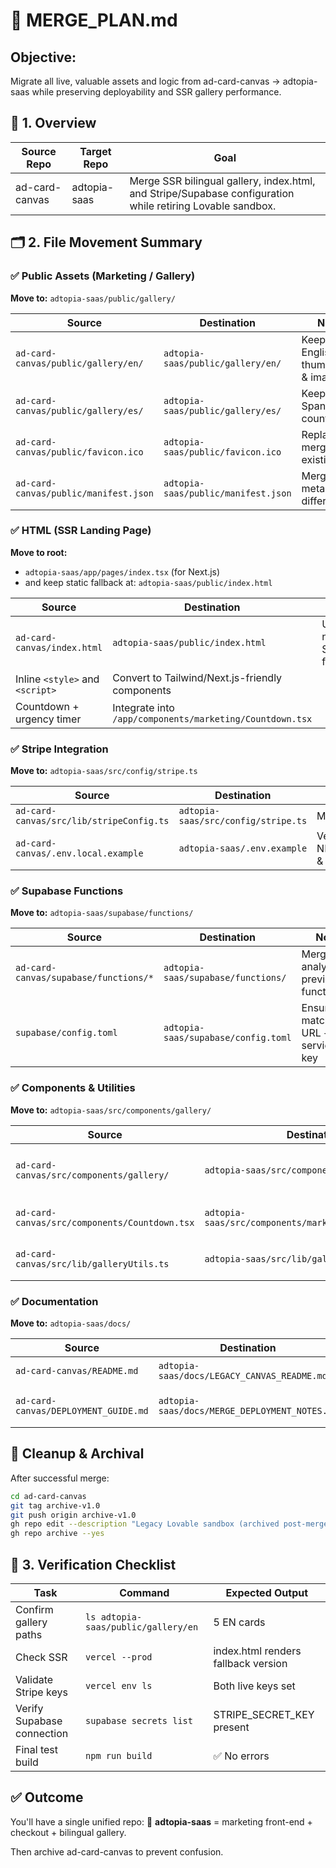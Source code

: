 # 📁 MERGE_PLAN.md

## Objective:
Migrate all live, valuable assets and logic from ad-card-canvas → adtopia-saas while preserving deployability and SSR gallery performance.

## 🧱 1. Overview

| Source Repo | Target Repo | Goal |
|-------------|-------------|------|
| ad-card-canvas | adtopia-saas | Merge SSR bilingual gallery, index.html, and Stripe/Supabase configuration while retiring Lovable sandbox. |

## 🗂️ 2. File Movement Summary

### ✅ Public Assets (Marketing / Gallery)

**Move to:** `adtopia-saas/public/gallery/`

| Source | Destination | Notes |
|--------|-------------|-------|
| `ad-card-canvas/public/gallery/en/` | `adtopia-saas/public/gallery/en/` | Keep English thumbnails & images |
| `ad-card-canvas/public/gallery/es/` | `adtopia-saas/public/gallery/es/` | Keep Spanish counterparts |
| `ad-card-canvas/public/favicon.ico` | `adtopia-saas/public/favicon.ico` | Replace or merge with existing icon |
| `ad-card-canvas/public/manifest.json` | `adtopia-saas/public/manifest.json` | Merge app metadata if different |

### ✅ HTML (SSR Landing Page)

**Move to root:**
- `adtopia-saas/app/pages/index.tsx` (for Next.js)
- and keep static fallback at: `adtopia-saas/public/index.html`

| Source | Destination | Notes |
|--------|-------------|-------|
| `ad-card-canvas/index.html` | `adtopia-saas/public/index.html` | Use for no-JS SSR fallback |
| Inline `<style>` and `<script>` | Convert to Tailwind/Next.js-friendly components | |
| Countdown + urgency timer | Integrate into `/app/components/marketing/Countdown.tsx` | |

### ✅ Stripe Integration

**Move to:** `adtopia-saas/src/config/stripe.ts`

| Source | Destination | Notes |
|--------|-------------|-------|
| `ad-card-canvas/src/lib/stripeConfig.ts` | `adtopia-saas/src/config/stripe.ts` | Merge existing keys & helper functions |
| `ad-card-canvas/.env.local.example` | `adtopia-saas/.env.example` | Verify and add NEXT_PUBLIC_STRIPE_PUBLISHABLE_KEY & STRIPE_SECRET_KEY |

### ✅ Supabase Functions

**Move to:** `adtopia-saas/supabase/functions/`

| Source | Destination | Notes |
|--------|-------------|-------|
| `ad-card-canvas/supabase/functions/*` | `adtopia-saas/supabase/functions/` | Merge analytics & preview functions |
| `supabase/config.toml` | `adtopia-saas/supabase/config.toml` | Ensure matching URL + service_role key |

### ✅ Components & Utilities

**Move to:** `adtopia-saas/src/components/gallery/`

| Source | Destination | Notes |
|--------|-------------|-------|
| `ad-card-canvas/src/components/gallery/` | `adtopia-saas/src/components/gallery/` | Import SSR bilingual gallery logic |
| `ad-card-canvas/src/components/Countdown.tsx` | `adtopia-saas/src/components/marketing/Countdown.tsx` | Integrate countdown timer |
| `ad-card-canvas/src/lib/galleryUtils.ts` | `adtopia-saas/src/lib/galleryUtils.ts` | Merge helper utilities |

### ✅ Documentation

**Move to:** `adtopia-saas/docs/`

| Source | Destination | Notes |
|--------|-------------|-------|
| `ad-card-canvas/README.md` | `adtopia-saas/docs/LEGACY_CANVAS_README.md` | Keep for reference |
| `ad-card-canvas/DEPLOYMENT_GUIDE.md` | `adtopia-saas/docs/MERGE_DEPLOYMENT_NOTES.md` | Merge deployment instructions |

## 🧹 Cleanup & Archival

After successful merge:

```bash
cd ad-card-canvas
git tag archive-v1.0
git push origin archive-v1.0
gh repo edit --description "Legacy Lovable sandbox (archived post-merge)"
gh repo archive --yes
```

## 🧪 3. Verification Checklist

| Task | Command | Expected Output |
|------|---------|----------------|
| Confirm gallery paths | `ls adtopia-saas/public/gallery/en` | 5 EN cards |
| Check SSR | `vercel --prod` | index.html renders fallback version |
| Validate Stripe keys | `vercel env ls` | Both live keys set |
| Verify Supabase connection | `supabase secrets list` | STRIPE_SECRET_KEY present |
| Final test build | `npm run build` | ✅ No errors |

## ✅ Outcome

You'll have a single unified repo:
🧭 **adtopia-saas** = marketing front-end + checkout + bilingual gallery.

Then archive ad-card-canvas to prevent confusion.
